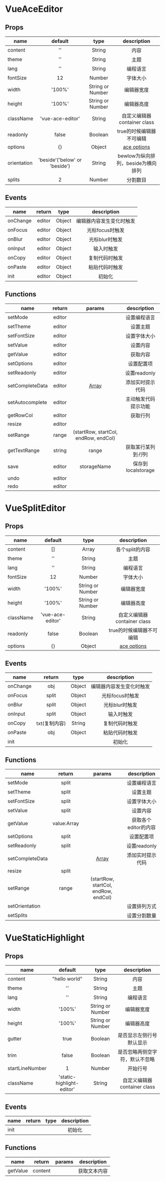 VueAceEditor
=
Props
-

| name      | default    | type      | description     |
| ---------- | :-----------:  | :-----------: | :-----------: |
| content     | ''     | String | 内容 |
| theme     | ''     | String | 主题 |
| lang     | ''     | String | 编程语言 |
| fontSize     | 12     | Number | 字体大小 |
| width     | '100%'     | String or Number | 编辑器宽度 |
| height     | '100%'     | String or Number | 编辑器高度 |
| className     | 'vue-ace-editor'     | String | 自定义编辑器container class |
| readonly     | false     | Boolean | true的时候编辑器不可编辑 |
| options     | {}     | Object | [ace options](https://github.com/ajaxorg/ace/wiki/Configuring-Ace)  |
| orientation     | 'beside'('below' or 'beside')     | String | bewlow为纵向排列，beside为横向排列 |
| splits     | 2     | Number | 分割数目 |

Events
-

| name      | return    | type      | description     |
| ---------- | :-----------:  | :-----------: | :-----------: |
| onChange     | editor     | Object | 编辑器内容发生变化时触发 |
| onFocus     | editor     | Object | 光标focus时触发  |
| onBlur     | editor    | Object | 光标blur时触发 |
| onInput     | editor     | Object | 输入时触发 |
| onCopy     | editor     | Object | 复制代码时触发 |
| onPaste     | editor     | Object | 粘贴代码时触发 |
| init     | editor     | Object | 初始化 |

Functions
-

| name      | return    | params      | description     |
| ---------- | :-----------:  | :-----------: | :-----------: |
| setMode     | editor     |  | 设置编程语言 |
| setTheme     | editor     |  | 设置主题  |
| setFontSize     | editor    |  | 设置字体大小 |
| setValue     | editor     |  | 设置内容 |
| getValue     | editor     |  | 获取内容 |
| setOptions     | editor     |  | 设置配置项 |
| setReadonly     | editor     |  | 设置readonly |
| setCompleteData     | editor     | [Array](https://github.com/zjfcool/vue2x-ace-editor/blob/master/example/src/views/SetComplete.vue) | 添加实时提示代码 |
| setAutocomplete     | editor     |  | 主动触发代码提示功能 |
| getRowCol     | editor     |  | 获取行列 |
| resize     | editor     |  |  |
| setRange     | range     | (startRow, startCol, endRow, endCol) |  |
| getTextRange     | string     | range | 获取某行某列到*行*列 |
| save     | editor     | storageName | 保存到localstorage |
| undo     | editor     |  |  |
| redo     | editor     |  |  |

VueSplitEditor
=
Props
-

| name      | default    | type      | description     |
| ---------- | :-----------:  | :-----------: | :-----------: |
| content     | []     | Array | 各个split的内容 |
| theme     | ''     | String | 主题 |
| lang     | ''     | String | 编程语言 |
| fontSize     | 12     | Number | 字体大小 |
| width     | '100%'     | String or Number | 编辑器宽度 |
| height     | '100%'     | String or Number | 编辑器高度 |
| className     | 'vue-ace-editor'     | String | 自定义编辑器container class |
| readonly     | false     | Boolean | true的时候编辑器不可编辑 |
| options     | {}     | Object | [ace options](https://github.com/ajaxorg/ace/wiki/Configuring-Ace)  |

Events
-

| name      | return    | type      | description     |
| ---------- | :-----------:  | :-----------: | :-----------: |
| onChange     | obj     | Object | 编辑器内容发生变化时触发 |
| onFocus     | split     | Object | 光标focus时触发  |
| onBlur     | split    | Object | 光标blur时触发 |
| onInput     | split     | Object | 输入时触发 |
| onCopy     | txt(复制内容)     | String | 复制代码时触发 |
| onPaste     | obj     | Object | 粘贴代码时触发 |
| init     |      |  | 初始化 |

Functions
-

| name      | return    | params      | description     |
| ---------- | :-----------:  | :-----------: | :-----------: |
| setMode     | split     |  | 设置编程语言 |
| setTheme     | split     |  | 设置主题  |
| setFontSize     | split    |  | 设置字体大小 |
| setValue     | split     |  | 设置内容 |
| getValue     | value:Array     |  | 获取各个editor的内容 |
| setOptions     | split     |  | 设置配置项 |
| setReadonly     | split     |  | 设置readonly |
| setCompleteData     |      | [Array](https://github.com/zjfcool/vue2x-ace-editor/blob/master/example/src/views/SetComplete.vue) | 添加实时提示代码 |
| resize     | split     |  |  |
| setRange     | range     | (startRow, startCol, endRow, endCol) |  |
| setOrientation     |      |  | 设置排列方式 |
| setSplits     |      |  | 设置分割数量 |

VueStaticHighlight
=

Props
-
| name      | default    | type      | description     |
| ---------- | :-----------:  | :-----------: | :-----------: |
| content     | "hello world"     | String | 内容 |
| theme     | ''     | String | 主题 |
| lang     | ''     | String | 编程语言 |
| width     | '100%'     | String or Number | 编辑器宽度 |
| height     | '100%'     | String or Number | 编辑器高度 |
| gutter     | true     | Boolean | 是否显示左侧行号默认显示 |
| trim     | false     | Boolean | 是否忽略两侧空字符，默认不忽略 |
| startLineNumber     | 1     | Number | 开始行号 |
| className     | 'static-highlight-editor'     | String | 自定义编辑器container class |

Events
-

| name      | return    | type      | description     |
| ---------- | :-----------:  | :-----------: | :-----------: |
| init     |      |  | 初始化 |

Functions
-

| name      | return    | params      | description     |
| ---------- | :-----------:  | :-----------: | :-----------: |
| getValue     | content     |  | 获取文本内容 |